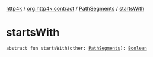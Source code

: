 [http4k](../../index.md) / [org.http4k.contract](../index.md) / [PathSegments](index.md) / [startsWith](./starts-with.md)

# startsWith

`abstract fun startsWith(other: `[`PathSegments`](index.md)`): `[`Boolean`](https://kotlinlang.org/api/latest/jvm/stdlib/kotlin/-boolean/index.html)